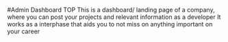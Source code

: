 #Admin Dashboard TOP
This is a dashboard/ landing page of a company, where you can post your projects and relevant information as a developer
It works as a interphase that aids you to not miss on anything important on your career

